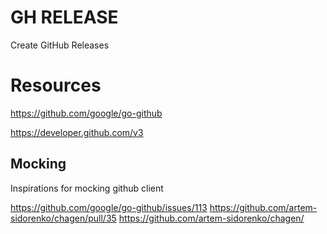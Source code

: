 # GH RELEASE

Create GitHub Releases

# Resources 

https://github.com/google/go-github

https://developer.github.com/v3

## Mocking

Inspirations for mocking github client 

https://github.com/google/go-github/issues/113
https://github.com/artem-sidorenko/chagen/pull/35
https://github.com/artem-sidorenko/chagen/
